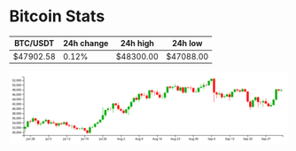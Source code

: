 # Bitcoin Stats

BTC/USDT|24h change|24h high|24h low|
|---|---|---|---|
|$47902.58|0.12%|$48300.00|$47088.00|

<img src="./chart.svg">
